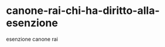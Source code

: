 canone-rai-chi-ha-diritto-alla-esenzione
========================================

esenzione canone rai

